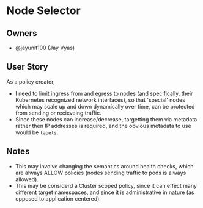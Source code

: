 # Node Selector

## Owners

- @jayunit100 (Jay Vyas)

## User Story

As a policy creator, 

- I need to limit ingress from and egress to nodes (and specifically, their Kubernetes recognized network interfaces), so that 'special' nodes which may scale up and down dynamically over time, can be protected from sending or recieveing traffic.
- Since these nodes can increase/decrease, targetting them via metadata rather then IP addresses is required, and the obvious metadata to use would be `labels`.

## Notes

- This may involve changing the semantics around health checks, which are always ALLOW policies (nodes sending traffic to pods is always allowed).
- This may be considerd a Cluster scoped policy, since it can effect many different target namespaces, and since it is administrative in nature (as opposed to application centered).


